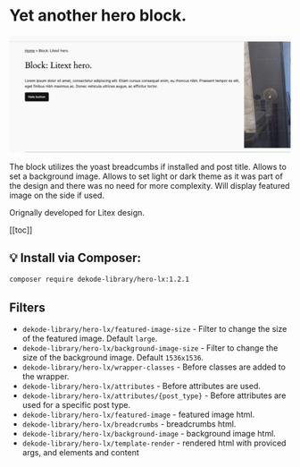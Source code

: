# Yet another hero block.

![Screenshot](./screenshot.png)

The block utilizes the yoast breadcumbs if installed and post title.
Allows to set a background image.
Allows to set light or dark theme as it was part of the design and there was no need for more complexity.
Will display featured image on the side if used.

Orignally developed for Litex design.

[[toc]]

## 💡 Install via Composer:
```bash
composer require dekode-library/hero-lx:1.2.1
```

## Filters
- `dekode-library/hero-lx/featured-image-size` - Filter to change the size of the featured image. Default `large`.
- `dekode-library/hero-lx/background-image-size` - Filter to change the size of the background image. Default `1536x1536`.
- `dekode-library/hero-lx/wrapper-classes` - Before classes are added to the wrapper.
- `dekode-library/hero-lx/attributes` - Before attributes are used.
- `dekode-library/hero-lx/attributes/{post_type}` - Before attributes are used for a specific post type.
- `dekode-library/hero-lx/featured-image` - featured image html.
- `dekode-library/hero-lx/breadcrumbs` - breadcrumbs html.
- `dekode-library/hero-lx/background-image` - background image html.
- `dekode-library/hero-lx/template-render` - rendered html with proviced args, and elements and content